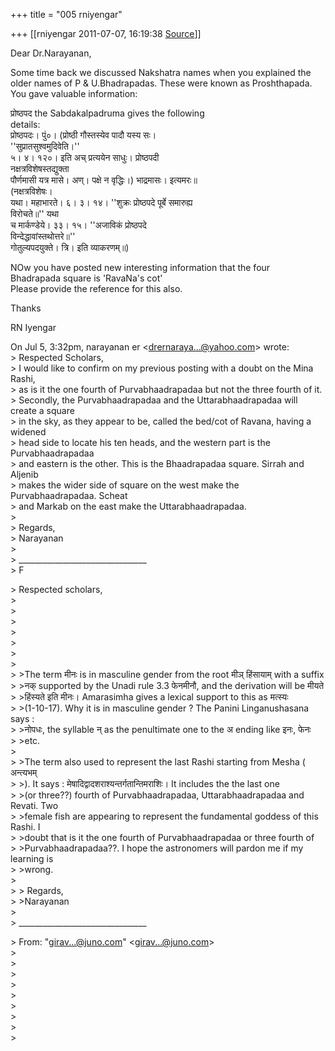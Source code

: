 +++
title = "005 rniyengar"

+++
[[rniyengar	2011-07-07, 16:19:38 [Source](https://groups.google.com/g/bvparishat/c/iGuHjyAR2bE)]]



Dear Dr.Narayanan,

Some time back we discussed Nakshatra names when you explained the  
older names of P & U.Bhadrapadas. These were known as Proshthapada.  
You gave valuable information:

प्रोष्ठपद the Sabdakalpadruma gives the following  
details:  
प्रोष्ठपदः। पुं०। (प्रोष्ठी गौस्तस्येव पादौ यस्य सः।  
''सुप्रातसुश्वमुदिवेति।''  
५। ४। १२०। इति अच् प्रत्ययेन साधुः। प्रोष्ठपदी  
नक्षत्रविशेषस्तद्युक्ता  
पौर्णमासी यत्र मासे। अण्। पक्षे न वृद्धिः।) भाद्रमासः। इत्यमरः॥  
(नक्षत्रविशेषः।  
यथा। महाभारते। ६। ३। १४। ''शुक्रः प्रोष्ठपदे पूर्बे समारुह्य  
विरोचते॥'' यथा  
च मार्कण्डेये। ३३। १५। ''अजाविकं प्रोष्ठपदे  
विन्देद्धावांस्तथोत्तरे॥''  
गोतुल्यपदयुक्ते। त्रि। इति व्याकरणम्॥)

NOw you have posted new interesting information that the four  
Bhadrapada square is 'RavaNa's cot'  
Please provide the reference for this also.

Thanks

RN Iyengar

  
On Jul 5, 3:32pm, narayanan er \<[drernaraya...@yahoo.com]()\> wrote:  
\> Respected Scholars,  
\> I would like to confirm on my previous posting with a doubt on the Mina Rashi,  
\> as is it the one fourth of Purvabhaadrapadaa but not the three fourth of it.  
\> Secondly, the Purvabhaadrapadaa and the Uttarabhaadrapadaa will create a square  
\> in the sky, as they appear to be, called the bed/cot of Ravana, having a widened  
\> head side to locate his ten heads, and the western part is the Purvabhaadrapadaa  
\> and eastern is the other. This is the Bhaadrapadaa square. Sirrah and Aljenib  
\> makes the wider side of square on the west make the Purvabhaadrapadaa. Scheat  
\> and Markab on the east make the Uttarabhaadrapadaa.  
\>  
\> Regards,  
\> Narayanan  
\>  
\> \_\_\_\_\_\_\_\_\_\_\_\_\_\_\_\_\_\_\_\_\_\_\_\_\_\_\_\_\_\_\_\_  
\> F  

\> Respected scholars,  
\>  
\>  
\>  
\>  
\>  
\>  
\>  
\> \>The term मीनः is in masculine gender from the root मीञ् हिंसायाम् with a suffix  
\> \>नक् supported by the Unadi rule 3.3 फेनमीनौ, and the derivation will be मीयते  
\> \>हिंस्यते इति मीनः। Amarasimha gives a lexical support to this as मत्स्यः  
\> \>(1-10-17). Why it is in masculine gender ? The Panini Linganushasana says :  
\> \>नोपधः, the syllable न् as the penultimate one to the अ ending like इनः, फेनः  
\> \>etc.  
\>  
\> \>The term also used to represent the last Rashi starting from Mesha ( अन्त्यभम्  
\> \>). It says : मेषादिद्वादशराश्यन्तर्गतान्तिमराशिः। It includes the the last one  
\> \>(or three??) fourth of Purvabhaadrapadaa, Uttarabhaadrapadaa and Revati. Two  
\> \>female fish are appearing to represent the fundamental goddess of this Rashi. I  
\> \>doubt that is it the one fourth of Purvabhaadrapadaa or three fourth of  
\> \>Purvabhaadrapadaa??. I hope the astronomers will pardon me if my learning is  
\> \>wrong.  
\>  
\> \> Regards,  
\> \>Narayanan  
\>  
\> \_\_\_\_\_\_\_\_\_\_\_\_\_\_\_\_\_\_\_\_\_\_\_\_\_\_\_\_\_\_\_\_  

\> From: "[girav...@juno.com]()" \<[girav...@juno.com]()\>  
\>  
\>  
\>  
\>  
\>  
\>  
\>  
\>  
\>

